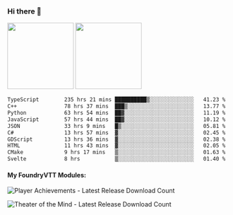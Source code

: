 ### Hi there 👋

<img height="150em" src="https://github-readme-stats.vercel.app/api?username=EddieDover&count_private=true&include_all_commits=true&show_icons=true&theme=dracula&hide_border=false&rank_icon=percentile"/>
<img height="150em" src="https://github-readme-stats.vercel.app/api/top-langs/?username=EddieDover&theme=dracula&hide_border=false&&layout=compact&langs_count=20" />

<!--START_SECTION:waka-->

```txt
TypeScript        235 hrs 21 mins ██████████▒░░░░░░░░░░░░░░   41.23 %
C++               78 hrs 37 mins  ███▒░░░░░░░░░░░░░░░░░░░░░   13.77 %
Python            63 hrs 54 mins  ██▓░░░░░░░░░░░░░░░░░░░░░░   11.19 %
JavaScript        57 hrs 44 mins  ██▓░░░░░░░░░░░░░░░░░░░░░░   10.12 %
JSON              33 hrs 9 mins   █▒░░░░░░░░░░░░░░░░░░░░░░░   05.81 %
C#                13 hrs 57 mins  ▓░░░░░░░░░░░░░░░░░░░░░░░░   02.45 %
GDScript          13 hrs 36 mins  ▓░░░░░░░░░░░░░░░░░░░░░░░░   02.38 %
HTML              11 hrs 43 mins  ▓░░░░░░░░░░░░░░░░░░░░░░░░   02.05 %
CMake             9 hrs 17 mins   ▒░░░░░░░░░░░░░░░░░░░░░░░░   01.63 %
Svelte            8 hrs           ▒░░░░░░░░░░░░░░░░░░░░░░░░   01.40 %
```

<!--END_SECTION:waka-->

#### My FoundryVTT Modules:

  ![Player Achievements - Latest Release Download Count](https://img.shields.io/badge/dynamic/json?label=Player%20Achievements%20-%20Downloads@latest&query=assets%5B1%5D.download_count&url=https%3A%2F%2Fapi.github.com%2Frepos%2FEddieDover%2Ffvtt-player-achievements%2Freleases%2Flatest)

  ![Theater of the Mind - Latest Release Download Count](https://img.shields.io/badge/dynamic/json?label=Theater%20Of%20The%20Mind%20-%20Downloads@latest&query=assets%5B1%5D.download_count&url=https%3A%2F%2Fapi.github.com%2Frepos%2FEddieDover%2Ftheater-of-the-mind%2Freleases%2Flatest)

<a rel="me" href="https://techhub.social/@EddieDover"></a>
